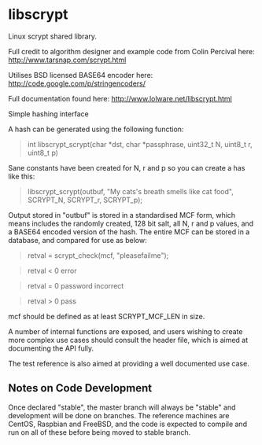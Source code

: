 libscrypt
=========
Linux scrypt shared library.

Full credit to algorithm designer and example code from Colin Percival here:
http://www.tarsnap.com/scrypt.html

Utilises BSD licensed BASE64 encoder here:
http://code.google.com/p/stringencoders/

Full documentation found here:
http://www.lolware.net/libscrypt.html

Simple hashing interface

A hash can be generated using the following function:
> int libscrypt_scrypt(char *dst, char *passphrase, uint32_t N, uint8_t r, uint8_t p)

Sane constants have been created for N, r and p so you can create a has like this:
> libscrypt_scrypt(outbuf, "My cats's breath smells like cat food", SCRYPT_N, SCRYPT_r, SCRYPT_p);

Output stored in "outbuf" is stored in a standardised MCF form, which means includes the randomly created, 128 bit salt, all N, r and p values, and a BASE64 encoded version of the hash. The entire MCF can be stored in a database, and compared for use as below:
> retval = scrypt_check(mcf, "pleasefailme");

> retval < 0 error

> retval = 0 password incorrect

> retval > 0 pass

mcf should be defined as at least SCRYPT_MCF_LEN in size.

A number of internal functions are exposed, and users wishing to create more complex use cases should consult the header file, which is aimed at documenting the API fully.

The test reference is also aimed at providing a well documented use case.

Notes on Code Development
------------------------

Once declared "stable", the master branch will always be "stable" and development will be done on branches.
The reference machines are CentOS, Raspbian and FreeBSD, and the code is expected to compile and run on all of these before being moved to stable branch.
